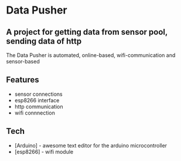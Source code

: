 # Data Pusher
## A project for getting data from sensor pool, sending data of http

The Data Pusher is automated, online-based, wifi-communication 
and sensor-based

## Features

- sensor connections
- esp8266 interface
- http communication
- wifi connnection

## Tech

- [Arduino] - awesome text editor for the arduino microcontroller
- [esp8266] - wifi module


